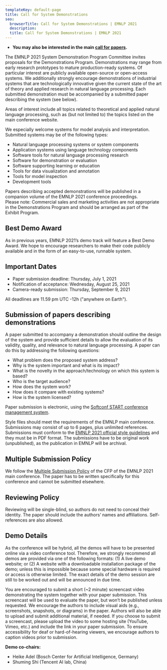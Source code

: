 ```yaml
---
templateKey: default-page
title: Call for System Demonstrations
seo:
  browserTitle: Call for System Demonstrations | EMNLP 2021
  description: 
  title: Call for System Demonstrations | EMNLP 2021
---
```


* **You may also be interested in the main [call for papers](/call-for-papers).**

The EMNLP 2021 System Demonstration Program Committee invites proposals for the Demonstrations Program. Demonstrations may range from early research prototypes to mature production-ready systems. Of particular interest are publicly available open-source or open-access systems. We additionally strongly encourage demonstrations of industrial systems that are technologically innovative given the current state of the art of theory and applied research in natural language processing. Each submitted demonstration must be accompanied by a submitted paper describing the system (see below).  

Areas of interest include all topics related to theoretical and applied natural language processing, such as (but not limited to) the topics listed on the main conference website.   

We especially welcome systems for model analysis and interpretation.
Submitted systems may be of the following types:
* Natural language processing systems or system components
* Application systems using language technology components
* Software tools for natural language processing research
* Software for demonstration or evaluation
* Software supporting learning or education
* Tools for data visualization and annotation
* Tools for model inspection
* Development tools  

Papers describing accepted demonstrations will be published in a companion volume of the EMNLP 2021 conference proceedings.  
Please note: Commercial sales and marketing activities are not appropriate in the Demonstrations Program and should be arranged as part of the Exhibit Program.



## Best Demo Award

As in previous years, EMNLP 2021’s demo track will feature a Best Demo Award. We hope to encourage researchers to make their code publicly available and in the form of an easy-to-use, runnable system.


## Important Dates

* Paper submission deadline: Thursday, July 1, 2021
* Notification of acceptance: Wednesday, August 25, 2021
* Camera-ready submission: Thursday, September 9, 2021

All deadlines are 11.59 pm UTC -12h ("anywhere on Earth").


## Submission of papers describing demonstrations

A paper submitted to accompany a demonstration should outline the design of the system and provide sufficient details to allow the evaluation of its validity, quality, and relevance to natural language processing. A paper can do this by addressing the following questions:


* What problem does the proposed system address?
* Why is the system important and what is its impact?
* What is the novelty in the approach/technology on which this system is based?
* Who is the target audience?
* How does the system work?
* How does it compare with existing systems?
* How is the system licensed?

Paper submission is electronic, using the [Softconf START conference management system](https://www.softconf.com/emnlp2021/demos).   

Style files should meet the requirements of the EMNLP main conference. Submissions may consist of up to 6 pages, plus unlimited references. Submissions must conform to the [EMNLP 2021 official style guidelines](/call-for-papers) and they must be in PDF format. The submissions have to be original work (unpublished), as the publication in EMNLP will be archival.

## Multiple Submission Policy

We follow the [Multiple Submission Policy](/call-for-papers#multiple-submission-policy) of the CFP of the EMNLP 2021 main conference. The paper has to be written specifically for this conference and cannot be submitted elsewhere. 

## Reviewing Policy

Reviewing will be single-blind, so authors do not need to conceal their identity. The paper should include the authors’ names and affiliations. Self-references are also allowed.

## Demo Details

As the conference will be hybrid, all the demos will have to be presented online via a video conference tool. Therefore, we strongly recommend all demos are provided via one of the following formats: (1) A live demo website; or (2) A website with a downloadable installation package of the demo; unless this is impossible because some special hardware is required or access is otherwise limited. The exact details of the demo session are still to be worked out and will be announced in due time.

You are encouraged to submit a short (~2 minute) screencast video demonstrating the system together with your paper submission. This screencast will be used to evaluate the paper, but won’t be published unless requested. We encourage the authors to include visual aids (e.g., screenshots, snapshots, or diagrams) in the paper. Authors will also be able to upload and submit additional material, if needed. If you choose to submit a screencast, please upload the video to some hosting site (YouTube, Vimeo, etc.) and include the link in your paper submission. To ensure accessibility for deaf or hard-of-hearing viewers, we encourage authors to caption videos prior to submission.

**Demo co-chairs:**

* Heike Adel (Bosch Center for Artificial Intelligence, Germany)
* Shuming Shi (Tencent AI lab, China)

